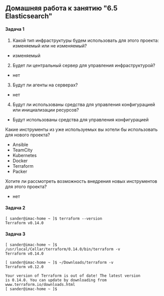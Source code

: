## Домашняя работа к занятию "6.5 Elasticsearch"

#### Задача 1

1) Какой тип инфраструктуры будем использовать для этого проекта: изменяемый или не изменяемый?
- изменяемый
2) Будет ли центральный сервер для управления инфраструктурой?
- нет
3) Будут ли агенты на серверах?
- нет
4) Будут ли использованы средства для управления конфигурацией или инициализации ресурсов?
- Будут использованы средства для управления конфигурацией

Какие инструменты из уже используемых вы хотели бы использовать для нового проекта?
- Ansible
- TeamCity
- Kubernetes
- Docker
- Terraform
- Packer

Хотите ли рассмотреть возможность внедрения новых инструментов для этого проекта?
- нет

#### Задача 2

```
[ sander@imac-home ~ ]$ terraform --version
Terraform v0.14.0
```

#### Задача 3

```
[ sander@imac-home ~ ]$ /usr/local/Cellar/terraform/0.14.0/bin/terraform -v
Terraform v0.14.0

[ sander@imac-home ~ ]$ ~/Downloads/terraform -v
Terraform v0.12.0

Your version of Terraform is out of date! The latest version
is 0.14.0. You can update by downloading from www.terraform.io/downloads.html
[ sander@imac-home ~ ]$
```

